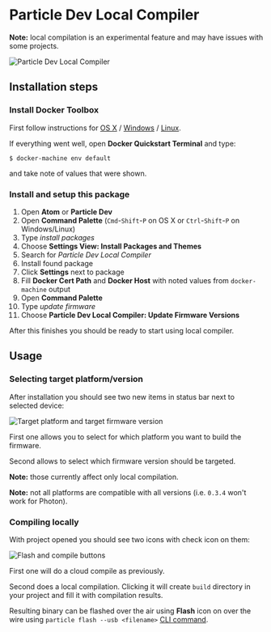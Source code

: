 # Particle Dev Local Compiler

**Note:** local compilation is an experimental feature and may have issues with some projects.

![Particle Dev Local Compiler](http://cl.ly/image/2q040i183M01/Screen%20Recording%202015-10-15%20at%2002.05%20PM.gif)

## Installation steps

### Install Docker Toolbox

First follow instructions for [OS X](https://docs.docker.com/mac/step_one/) / [Windows](https://docs.docker.com/windows/step_one/) / [Linux](https://docs.docker.com/linux/started/).

If everything went well, open **Docker Quickstart Terminal** and type:
```
$ docker-machine env default
```
and take note of values that were shown.

### Install and setup this package

1. Open **Atom** or **Particle Dev**
2. Open **Command Palette** (`Cmd`-`Shift`-`P` on OS X or `Ctrl`-`Shift`-`P` on Windows/Linux)
3. Type *install packages*
4. Choose **Settings View: Install Packages and Themes**
5. Search for *Particle Dev Local Compiler*
6. Install found package
7. Click **Settings** next to package
8. Fill **Docker Cert Path** and **Docker Host** with noted values from `docker-machine` output
9. Open **Command Palette**
10. Type *update firmware*
11. Choose **Particle Dev Local Compiler: Update Firmware Versions**

After this finishes you should be ready to start using local compiler.

## Usage

### Selecting target platform/version
After installation you should see two new items in status bar next to selected device:

![Target platform and target firmware version](http://cl.ly/image/3S3C3u010c0H/dev-target-platform-and-version.png)

First one allows you to select for which platform you want to build the firmware.

Second allows to select which firmware version should be targeted.

**Note:** those currently affect only local compilation.

**Note:** not all platforms are compatible with all versions (i.e. `0.3.4` won't work for Photon).

### Compiling locally

With project opened you should see two icons with check icon on them:

![Flash and compile buttons](http://cl.ly/image/0t3M1g2A3Y1u/dev-compile-locally.png)

First one will do a cloud compile as previously.

Second does a local compilation. Clicking it will create `build` directory in your project and fill it with compilation results.

Resulting binary can be flashed over the air using **Flash** icon on over the wire using `particle flash --usb <filename>` [CLI command](https://docs.particle.io/reference/cli/#particle-flash).
